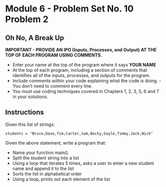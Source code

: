 # Module 6 - Problem Set No. 10 Problem 2

## Oh No, A Break Up

**IMPORTANT - PROVIDE AN IPO (Inputs, Processes, and Output) AT THE TOP OF EACH PROGRAM USING COMMENTS.**

- Enter your name at the top of the program where it says **YOUR NAME**
- At the top of each program, including a section of comments that identifies all of the inputs, processes, and outputs for the program.
- Include comments within your code explaining what the code is doing. - You don't need to comment every line.
- You must use coding techniques covered in Chapters 1, 2, 3, 5, 6 and 7 in your solutions.

## Instructions

Given this list of strings:

```
students = "Bruce,Dave,Tim,Carter,Sam,Becky,Gayle,Timmy,Jack,Nick"
```

Given the above statement, write a program that:

- Name your function main().
- Split the student string into a list
- Using a loop that iterates 5 times, asks a user to enter a new student name and append it to the list
- Sorts the list in alphabetical order
- Using a loop, prints out each element of the list